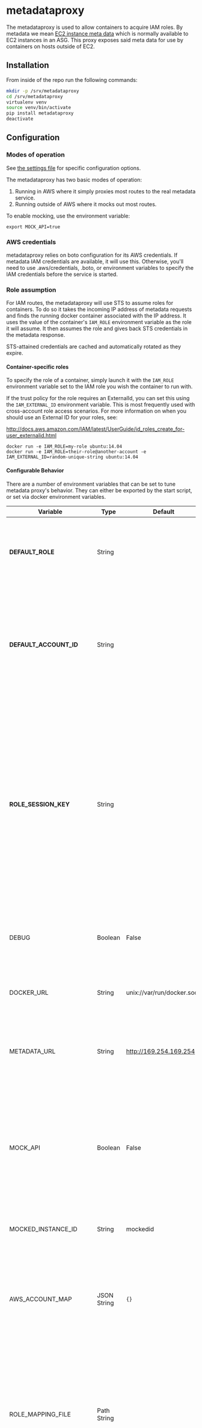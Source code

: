 # metadataproxy

The metadataproxy is used to allow containers to acquire IAM roles. By metadata we mean [EC2 instance meta data](http://docs.aws.amazon.com/AWSEC2/latest/UserGuide/ec2-instance-metadata.html) which is normally available to EC2 instances in an ASG. This proxy exposes said meta data for use by containers on hosts outside of EC2.

## Installation

From inside of the repo run the following commands:

```bash
mkdir -p /srv/metadataproxy
cd /srv/metadataproxy
virtualenv venv
source venv/bin/activate
pip install metadataproxy
deactivate
```

## Configuration

### Modes of operation

See [the settings file](https://github.com/lyft/metadataproxy/blob/master/metadataproxy/settings.py)
for specific configuration options.

The metadataproxy has two basic modes of operation:

1. Running in AWS where it simply proxies most routes to the real metadata
   service.
2. Running outside of AWS where it mocks out most routes.

To enable mocking, use the environment variable:

```
export MOCK_API=true
```

### AWS credentials

metadataproxy relies on boto configuration for its AWS credentials. If metadata
IAM credentials are available, it will use this. Otherwise, you'll need to use
.aws/credentials, .boto, or environment variables to specify the IAM
credentials before the service is started.

### Role assumption

For IAM routes, the metadataproxy will use STS to assume roles for containers.
To do so it takes the incoming IP address of metadata requests and finds the
running docker container associated with the IP address. It uses the value of
the container's `IAM_ROLE` environment variable as the role it will assume. It
then assumes the role and gives back STS credentials in the metadata response.

STS-attained credentials are cached and automatically rotated as they expire.

#### Container-specific roles

To specify the role of a container, simply launch it with the `IAM_ROLE`
environment variable set to the IAM role you wish the container to run with.

If the trust policy for the role requires an ExternalId, you can set this
using the `IAM_EXTERNAL_ID` environment variable. This is most frequently
used with cross-account role access scenarios. For more information on
when you should use an External ID for your roles, see:

http://docs.aws.amazon.com/IAM/latest/UserGuide/id_roles_create_for-user_externalid.html

```shell
docker run -e IAM_ROLE=my-role ubuntu:14.04
docker run -e IAM_ROLE=their-role@another-account -e IAM_EXTERNAL_ID=random-unique-string ubuntu:14.04
```

#### Configurable Behavior

There are a number of environment variables that can be set to tune
metadata proxy's behavior. They can either be exported by the start
script, or set via docker environment variables.

| Variable | Type | Default | Description |
| -------- | ---- | ------- | ----------- |
| **DEFAULT\_ROLE** | String | | Role to use if IAM\_ROLE is not set in a container's environment. If unset the container will get no IAM credentials. |
| **DEFAULT\_ACCOUNT\_ID** | String | | The default account ID to assume roles in, if IAM\_ROLE does not contain account information. If unset, metadataproxy will attempt to lookup role ARNs using iam:GetRole. |
| **ROLE\_SESSION\_KEY** | String | | Optional key in container labels or environment variables to use for role session name. Prefix with `Labels:` or `Env:` respectively to indicate where key should be found. Useful to pass through metadata such as a CI job ID or launching user for audit purposes, as the role session name is included in the ARN that appears in access logs. |
| DEBUG | Boolean | False | Enable debug mode. You should not do this in production as it will leak IAM credentials into your logs |
| DOCKER\_URL | String | unix://var/run/docker.sock | Url of the docker daemon. The default is to access docker via its socket. |
| METADATA\_URL | String | http://169.254.169.254 | URL of the metadata service. Default is the normal location of the metadata service in AWS. |
| MOCK\_API | Boolean | False | Whether or not to mock all metadata endpoints. If True, mocked data will be returned to callers. If False, all endpoints except for IAM endpoints will be proxied through to the real metadata service. |
| MOCKED\_INSTANCE\_ID | String | mockedid | When mocking the API, use the following instance id in returned data. |
| AWS\_ACCOUNT\_MAP | JSON String | `{}` | A mapping of account names to account IDs. This allows you to use user-friendly names instead of account IDs in IAM\_ROLE environment variable values. |
| ROLE\_MAPPING\_FILE | Path String | | A json file that has a dict mapping of IP addresses to role names. Can be used if docker networking has been disabled and you are managing IP addressing for containers through another process. |
| ROLE\_REVERSE\_LOOKUP | Boolean | False | Enable performing a reverse lookup of incoming IP addresses to match containers by hostname. Useful if you've disabled networking in docker, but set hostnames for containers in /etc/hosts or DNS. |
| HOSTNAME\_MATCH\_REGEX | Regex String | `^.*$` | Limit reverse lookup container matching to hostnames that match the specified pattern. |

#### Default Roles

When no role is matched, `metadataproxy` will use the role specified in the 
`DEFAULT\_ROLE` `metadataproxy` environment variable. If no DEFAULT\_ROLE is
specified as a fallback, then your docker container without an `IAM\_ROLE`
environment variable will fail to retrieve credentials.

#### Role Formats

The following are all supported formats for specifying roles:

- By Role:

    ```shell
    IAM_ROLE=my-role
    ```

- By Role@AccountId

    ```shell
    IAM_ROLE=my-role@012345678910
    ```

- By ARN:

    ```shell
    IAM_ROLE=arn:aws:iam::012345678910:role/my-role
    ```

### Role structure

A useful way to deploy this metadataproxy is with a two-tier role
structure:

1.  The first tier is the EC2 service role for the instances running
    your containers.  Call it `DockerHostRole`.  Your instances must
    be launched with a policy that assigns this role.

2.  The second tier is the role that each container will use.  These
    roles must trust your own account ("Role for Cross-Account
    Access" in AWS terms).  Call it `ContainerRole1`.

3.  metadataproxy needs to query and assume the container role.  So
    the `DockerHostRole` policy must permit this for each container
    role.  For example:
    ```
    "Statement": [ {
        "Effect": "Allow",
        "Action": [
            "iam:GetRole",
            "sts:AssumeRole"
        ],
        "Resource": [
            "arn:aws:iam::012345678901:role/ContainerRole1",
            "arn:aws:iam::012345678901:role/ContainerRole2"
        ]
    } ]
    ```

4. Now customize `ContainerRole1` & friends as you like

Note: The `ContainerRole1` role should have a trust relationship that allows it to be assumed by the `user` which is associated to the host machine running the `sts:AssumeRole` command.  An example trust relationship for `ContainRole1` may look like:

```
{
  "Version": "2012-10-17",
  "Statement": [
    {
      "Effect": "Allow",
      "Principal": {
        "AWS": "arn:aws:iam::012345678901:root",
        "Service": "ec2.amazonaws.com"
      },
      "Action": "sts:AssumeRole"
    }
  ]
}
```

### Routing container traffic to metadataproxy

Using iptables, we can forward traffic meant to 169.254.169.254 from docker0 to
the metadataproxy. The following example assumes the metadataproxy is run on
the host, and not in a container:

```
/sbin/iptables \
  --append PREROUTING \
  --destination 169.254.169.254 \
  --protocol tcp \
  --dport 80 \
  --in-interface docker0 \
  --jump DNAT \
  --table nat \
  --to-destination 127.0.0.1:8000 \
  --wait
```

If you'd like to start the metadataproxy in a container, it's recommended to
use host-only networking. Also, it's necessary to volume mount in the docker
socket, as metadataproxy must be able to interact with docker.

Be aware that non-host-mode containers will not be able to contact
127.0.0.1 in the host network stack.  As an alternative, you can use
the meta-data service to find the local address.  In this case, you
probably want to restrict proxy access to the docker0 interface!

```
LOCAL_IPV4=$(curl http://169.254.169.254/latest/meta-data/local-ipv4)

/sbin/iptables \
  --append PREROUTING \
  --destination 169.254.169.254 \
  --protocol tcp \
  --dport 80 \
  --in-interface docker0 \
  --jump DNAT \
  --table nat \
  --to-destination $LOCAL_IPV4:8000 \
  --wait

/sbin/iptables \
  --wait \
  --insert INPUT 1 \
  --protocol tcp \
  --dport 80 \
  \! \
  --in-interface docker0 \
  --jump DROP
```

## Run metadataproxy without docker

In the following we assume \_my\_config\_ is a bash file with exports for all of
the necessary settings discussed in the configuration section.

```
source my_config
cd /srv/metadataproxy
source venv/bin/activate
gunicorn metadataproxy:app --workers=2 -k gevent
```

## Run metadataproxy with docker

For production purposes, you'll want to kick up a container to run.
You can build one with the included Dockerfile.  To run, do something like:
```bash
docker run --net=host \
    -v /var/run/docker.sock:/var/run/docker.sock \
    lyft/metadataproxy
```

### gunicorn settings

The following environment variables can be set to configure gunicorn (defaults
are set in the examples):

```
# Change the IP address the gunicorn worker is listening on. You likely want to
# leave this as the default
HOST=0.0.0.0

# Change the port the gunicorn worker is listening on.
PORT=8000

# Change the number of worker processes gunicorn will run with. The default is
# 1, which is likely enough since metadataproxy is using gevent and its work is
# completely IO bound. Increasing the number of workers will likely make your
# in-memory cache less efficient
WORKERS=1

# Enable debug mode (you should not do this in production as it will leak IAM
# credentials into your logs)
DEBUG=False
```

## Contributing

### Code of conduct

This project is governed by [Lyft's code of
conduct](https://github.com/lyft/code-of-conduct).
All contributors and participants agree to abide by its terms.

### Sign the Contributor License Agreement (CLA)

We require a CLA for code contributions, so before we can accept a pull request
we need to have a signed CLA. Please [visit our CLA
service](https://oss.lyft.com/cla)
follow the instructions to sign the CLA.

### File issues in Github

In general all enhancements or bugs should be tracked via github issues before
PRs are submitted. We don't require them, but it'll help us plan and track.

When submitting bugs through issues, please try to be as descriptive as
possible. It'll make it easier and quicker for everyone if the developers can
easily reproduce your bug.

### Submit pull requests

Our only method of accepting code changes is through github pull requests.
